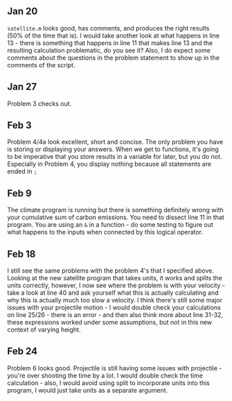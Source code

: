 ## Jan 20
`satellite.m` looks good, has comments, and produces the right results (50% of the time that is). I would take another look at what happens in line 13 - there is something that happens in line 11 that makes line 13 and the resulting calculation problematic, do you see it? Also, I do expect some comments about the questions in the problem statement to show up in the comments of the script.

## Jan 27
Problem 3 checks out.

## Feb 3
Problem 4/4a look excellent, short and concise. The only problem you have is storing or displaying your answers. When we get to functions, it's going to be imperative that you store results in a variable for later, but you do not. Especially in Problem 4, you display nothing because all statements are ended in `;`

## Feb 9
The climate program is running but there is something definitely wrong with your cumulative sum of carbon emissions. You need to dissect line 11 in that program. You are using an `&` in a function - do some testing to figure out what happens to the inputs when connected by this logical operator.

## Feb 18
I still see the same problems with the problem 4's that I specified above. Looking at the new satellite program that takes units, it works and splits the units correctly, however, I now see where the problem is with your velocity - take a look at line 40 and ask yourself what this is actually calculating and why this is actually much too slow a velocity. I think there's still some major issues with your projectile motion - I would double check your calculations on line 25/26 - there is an error - and then also think more about line 31-32, these expressions worked under some assumptions, but not in this new context of varying height.

## Feb 24
Problem 6 looks good. Projectile is still having some issues with projectile - you're over shooting the time by a lot. I would double check the time calculation - also, I would avoid using split to incorporate units into this program, I would just take units as a separate argument.
